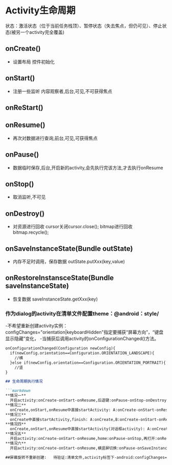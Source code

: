 # Activity生命周期

状态：激活状态（位于当前任务栈顶）、暂停状态（失去焦点，但仍可见）、停止状态(被另一个activity完全覆盖)
## onCreate()
- 设置布局 控件初始化
## onStart()
- 注册一些监听 内容观察者,后台,可见,不可获得焦点
## onReStart()
## onResume()
- 再次对数据进行查询,前台,可见,可获得焦点

## onPause()
- 数据临时保存,后台,开启新的activity,会先执行完该方法,才去执行onResume

## onStop()
- 取消监听,不可见

## onDestroy()
- 对资源进行回收 cursor关闭cursor.close();   bitmap进行回收 bitmap.recycle();
## onSaveInstanceState(Bundle outState)
- 内存不足时调用，保存数据  outState.putXxx(key,value)
## onRestoreInstansceState(Bundle saveInstanceState) 
- 恢复数据  saveInstanceState.getXxx(key)



### 作为dialog的activity在清单文件配置theme：@android：style/

-不希望重新创建activity实例：configChanges="orientation|keyboardHidden"指定要捕获“屏幕方向”，“键盘显示隐藏”变化，
-当捕获后调用activity的onConfigurationChanged()方法。
```markdown
onConfigurationChanged(Configuration newConfig){
  if(newConfig.orientation==Configuration.ORIENTATION_LANDSCAPE){
    //横
  }else if(newConfig.orientation==Configuration.ORIENTATION_PORTRAIT){
    //竖
}

## 生命周期执行情况

```markdown
**情况一**
  开启activity:onCreate-onStart-onResume,后退键:onPause-onStop-onDestroy,再打开:onCreate-onStart-onResume,后退键:onPause-onStop-onDestroy
**情况二**
  onCreate,onStart,onResume中直接startActivity: A:onCreate-onStart-onResume-onPause,B:onCreate-onStart-onResume,A:onStop.后退键:B:onPause,A:onRestart-onStart-onResume-onPause,B:onCreate-onStart-onResume,B:onStop-onDestroy,A:onStop
**情况三**
  onCreate中直接startActivity,finish: A:onCreate,B:onCreate-onStart-onResume,A:onDestroy后退键:B:onPause-onStop-onDestroy
**情况四**
  onCreate,onStart,onResume中直接startActivity(对话框activity): A:onCreate-onStart-onResume-onPause,B:onCreate-onStart-onResume.后退键:B:onPause,A:onResume,B:onStop-onDestroy
**情况五**
  开启activity:onCreate-onStart-onResume,home:onPause-onStop,再打开:onRestart-onStart-onResume,后退键:onPause-onStop-onDestroy
**情况六**
  开启activity:onCreate-onStart-onResume,横竖屏切换:onPause-onSaveInstanceState(activity异常终止才调用)-onStop-onDestroy-onCreate-onStart-onResume,后退键:onPause-onStop-onDestroy

##屏幕旋转不重新创建:   待验证:清单文件,activity标签下-android:configChanges="orientation"

